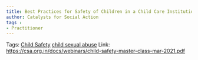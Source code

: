 ```yaml
---
title: Best Practices for Safety of Children in a Child Care Institution
author: Catalysts for Social Action
tags :
- Practitioner
---
```

Tags: [Child Safety](Child%20Safety) [child sexual abuse](child%20sexual%20abuse) 
Link: https://csa.org.in/docs/webinars/child-safety-master-class-mar-2021.pdf
